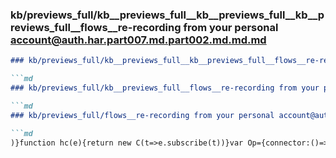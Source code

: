 ### kb/previews_full/kb__previews_full__kb__previews_full__kb__previews_full__flows__re-recording from your personal account@auth.har.part007.md.part002.md.md.md

```md
### kb/previews_full/kb__previews_full__kb__previews_full__flows__re-recording from your personal account@auth.har.part007.md.part002.md.md

```md
### kb/previews_full/kb__previews_full__flows__re-recording from your personal account@auth.har.part007.md.part002.md

```md
### kb/previews_full/flows__re-recording from your personal account@auth.har.part007.md (part 002)

```md
)}function hc(e){return new C(t=>e.subscribe(t))}var Op={connector:()=>new W};
```

```

```

```

```
